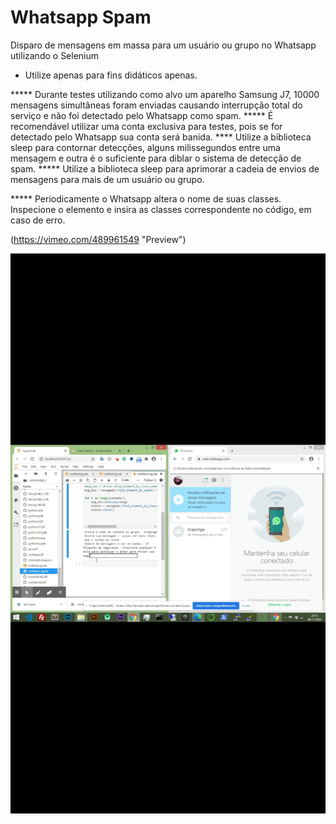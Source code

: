 # Whatsapp Spam 
Disparo de  mensagens em massa para um usuário ou grupo no Whatsapp utilizando o Selenium

* Utilize apenas para fins didáticos apenas.

***** Durante testes utilizando como alvo um aparelho Samsung J7, 10000 mensagens simultâneas  foram enviadas causando interrupção total do serviço e não foi detectado pelo Whatsapp como spam.
***** É recomendável utilizar uma conta exclusiva para testes, pois se for detectado pelo Whatsapp sua conta será banida.
**** Utilize a biblioteca sleep para contornar detecções, alguns milissegundos entre uma mensagem e outra é o suficiente para diblar o sistema de detecção de spam.
***** Utilize a  biblioteca sleep para aprimorar a cadeia de envios de mensagens para mais de um usuário ou grupo.

***** Periodicamente o Whatsapp altera o nome de suas classes. Inspecione o elemento e insira as classes correspondente no código, em caso de erro.

(https://vimeo.com/489961549 "Preview")

[![Little red ridning hood](https://raw.githubusercontent.com/thelesson/whatsapp-spam-selenium/master/whats.jpg)](https://vimeo.com/489961549 "Little red riding hood - Click to Watch!")
